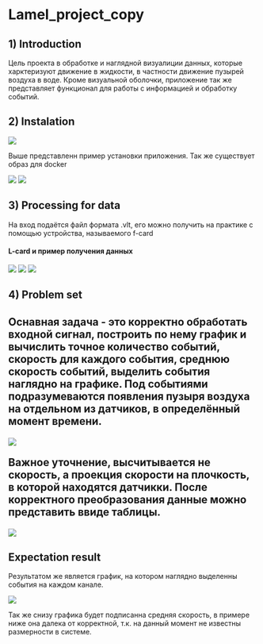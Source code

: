 # Lamel_project_copy
<h2>1) Introduction</h2>
<p>Цель проекта в обработке и наглядной визуалиции данных, которые харктеризуют движение в жидкости, в частности движение пузырей воздуха в воде. Кроме визуальной оболочки, приложение так же представляет функционал для работы с информацией и обработку событий.</p>
<h2>2) Instalation</h2>
<img src="img/download.png"></img>
<p>Выше представленн пример установки приложения. Так же существует образ для docker<p>
<img src="img/docker_criation.png"></img>
<img src="img/docker_build.png"></img>
<h2>3) Processing for data</h2>
<p>На вход подаётся файл формата .vlt, его можно получить на практике с помощью устройства, называемого f-card</p>
<h4>L-card и пример получения данных</h4>
<img src="img/l_card.png"></img>
<img src="img/reading_data.png"></img>
<img src="img/Acp.png"></img>
<h2>4) Problem set<h2>
<p>Оснавная задача - это корректно обработать входной сигнал, построить по нему график и вычислить точное количество событий, скорость для каждого события, среднюю скорость событий, выделить события наглядно на графике. Под событиями подразумеваются появления пузыря воздуха на отдельном из датчиков, в определённый момент времени.</p>
<img src="img/lamel.png"></img>
<p>Важное уточнение, высчитывается не скорость, а проекция скорости на плочкость, в которой находятся датчикки. После корректного преобразования данные можно представить ввиде таблицы.</p>
<img src="img/file_exemple.png"></img>
<h2>Expectation result</h2>
<p>Результатом же является график, на котором наглядно выделенны события на каждом канале.</p>
<img src="img/after_work.png"></img>
<p>Так же снизу графика будет подписанна средняя скорость, в примере ниже она далека от корректной, т.к. на данный момент не известны размерности в системе.</p>
